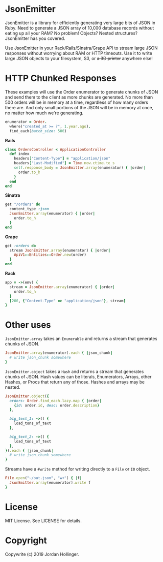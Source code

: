 # JsonEmitter

JsonEmitter is a library for efficiently generating very large bits of JSON in Ruby. Need to generate a JSON array of 10,000 database records without eating up all your RAM? No problem! Objects? Nested structures? JsonEmitter has you covered.

Use JsonEmitter in your Rack/Rails/Sinatra/Grape API to stream large JSON responses without worrying about RAM or HTTP timeouts. Use it to write large JSON objects to your filesystem, S3, or ~~a 3D printer~~ anywhere else!

# HTTP Chunked Responses

These examples will use the Order enumerator to generate chunks of JSON and send them to the client as more chunks are generated. No more than 500 orders will be in memory at a time, regardless of how many orders there are. And only small portions of the JSON will be in memory at once, no matter how much we're generating.

```ruby
enumerator = Order.
  where("created_at >= ?", 1.year.ago).
  find_each(batch_size: 500)
```

**Rails**

```ruby
class OrdersController < ApplicationController
  def index
    headers["Content-Type"] = "application/json"
    headers["Last-Modified"] = Time.now.ctime.to_s
    self.response_body = JsonEmitter.array(enumerator) { |order|
      order.to_h
    }
  end
end
```

**Sinatra**

```ruby
get "/orders" do
  content_type :json
  JsonEmitter.array(enumerator) { |order|
    order.to_h
  }
end
```

**Grape**

```ruby
get :orders do
  stream JsonEmitter.array(enumerator) { |order|
    ApiV1::Entities::Order.new(order)
  }
end
```

**Rack**

```ruby
app = ->(env) {
  stream = JsonEmitter.array(enumerator) { |order|
    order.to_h
  }
  [200, {"Content-Type" => "application/json"}, stream]
}
```

# Other uses

`JsonEmitter.array` takes an `Enumerable` and returns a stream that generates chunks of JSON.

```ruby
JsonEmitter.array(enumerator).each { |json_chunk|
  # write json_chunk somewhere
}
```

`JsonEmitter.object` takes a `Hash` and returns a stream that generates chunks of JSON. Hash values can be literals, Enumerators, Arrays, other Hashes, or Procs that return any of those. Hashes and arrays may be nested.

```ruby
JsonEmitter.object({
  orders: Order.find_each.lazy.map { |order|
    {id: order.id, desc: order.description}
  },

  big_text_1: ->() {
    load_tons_of_text
  },

  big_text_2: ->() {
    load_tons_of_text
  },
}).each { |json_chunk|
  # write json_chunk somewhere
}
```

Streams have a `#write` method for writing directly to a `File` or `IO` object.

```ruby
File.open("~/out.json", "w+") { |f|
  JsonEmitter.array(enumerator).write f
}
```

# License

MIT License. See LICENSE for details.

# Copyright

Copywrite (c) 2019 Jordan Hollinger.
